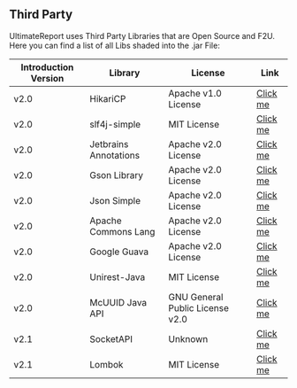 ## Third Party
UltimateReport uses Third Party Libraries that are Open Source and F2U. Here you can find a list of all Libs shaded into the .jar File:
  
Introduction Version | Library | License | Link
-------------------- | ------- | ------- | ----
v2.0 | HikariCP | Apache v1.0 License | [Click me](https://github.com/brettwooldridge/HikariCP/blob/dev/LICENSE)
v2.0 | slf4j-simple | MIT License | [Click me](https://github.com/qos-ch/slf4j/blob/master/LICENSE.txt)
v2.0 | Jetbrains Annotations | Apache v2.0 License | [Click me](https://github.com/JetBrains/intellij-community/blob/master/LICENSE.txt)
v2.0 | Gson Library | Apache v2.0 License | [Click me](https://github.com/google/gson/blob/master/LICENSE)
v2.0 | Json Simple | Apache v2.0 License | [Click me](https://github.com/fangyidong/json-simple/blob/master/LICENSE.txt)
v2.0 | Apache Commons Lang | Apache v2.0 License | [Click me](https://github.com/apache/commons-lang/blob/master/LICENSE.txt)
v2.0 | Google Guava | Apache v2.0 License | [Click me](https://github.com/google/guava/blob/master/COPYING)
v2.0 | Unirest-Java | MIT License | [Click me](https://github.com/Mashape/unirest-java/blob/master/LICENSE)
v2.0 | McUUID Java API | GNU General Public License v2.0 | [Click me](https://github.com/MC-API/uuid-java/blob/master/LICENSE)
v2.1 | SocketAPI | Unknown | [Click me](https://github.com/RHazDev/SocketAPI)
v2.1 | Lombok | MIT License | [Click me](https://github.com/rzwitserloot/lombok/blob/master/LICENSE)
